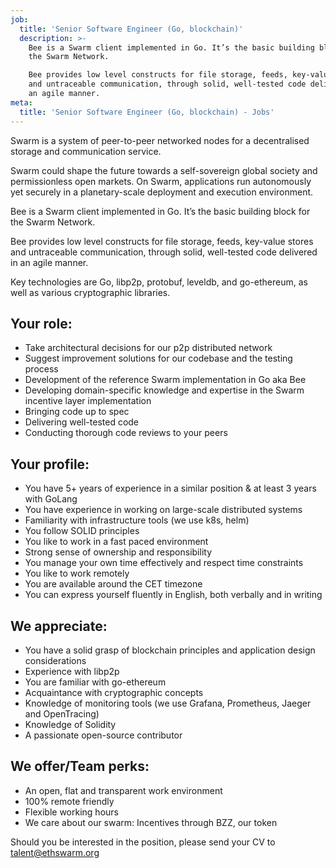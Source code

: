 ```yaml
---
job:
  title: 'Senior Software Engineer (Go, blockchain)'
  description: >-
    Bee is a Swarm client implemented in Go. It’s the basic building block for
    the Swarm Network. 

    Bee provides low level constructs for file storage, feeds, key-value stores
    and untraceable communication, through solid, well-tested code delivered in
    an agile manner.
meta:
  title: 'Senior Software Engineer (Go, blockchain) - Jobs'
---
```


Swarm is a system of peer-to-peer networked nodes for a decentralised storage and communication service. 

Swarm could shape the future towards a self-sovereign global society and permissionless open markets. On Swarm, applications run autonomously yet securely in a planetary-scale deployment and execution environment.

Bee is a Swarm client implemented in Go. It’s the basic building block for the Swarm Network. 

Bee provides low level constructs for file storage, feeds, key-value stores and untraceable communication, through solid, well-tested code delivered in an agile manner.

Key technologies are Go, libp2p, protobuf, leveldb, and go-ethereum, as well as various cryptographic libraries. 

## Your role:

* Take architectural decisions for our p2p distributed network
* Suggest improvement solutions for our codebase and the testing process
* Development of the reference Swarm implementation in Go aka Bee
* Developing domain-specific knowledge and expertise in the Swarm incentive layer implementation
* Bringing code up to spec
* Delivering well-tested code
* Conducting thorough code reviews to your peers

## Your profile:

* You have 5+ years of experience in a similar position & at least 3 years with GoLang
* You have experience in working on large-scale distributed systems
* Familiarity with infrastructure tools (we use k8s, helm)
* You follow SOLID principles 
* You like to work in a fast paced environment
* Strong sense of ownership and responsibility
* You manage your own time effectively and respect time constraints
* You like to work remotely
* You are available around the CET timezone
* You can express yourself fluently in English, both verbally and in writing

## We appreciate:

* You have a solid grasp of blockchain principles and application design considerations
* Experience with libp2p
* You are familiar with go-ethereum 
* Acquaintance with cryptographic concepts
* Knowledge of monitoring tools (we use Grafana, Prometheus, Jaeger and OpenTracing)
* Knowledge of Solidity
* A passionate open-source contributor

## We offer/Team perks:

* An open, flat and transparent work environment
* 100% remote friendly
* Flexible working hours
* We care about our swarm: Incentives through BZZ, our token

Should you be interested in the position, please send your CV to talent@ethswarm.org
